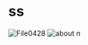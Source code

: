 # ss
![File0428](https://github.com/ShadullaMohd/ss/assets/132271013/8f5ac161-4092-4fe0-89e8-f1035a9417f4)
![about](https://github.com/ShadullaMohd/ss/assets/132271013/039f0fa3-5ce9-443e-9a8d-1b6bdcde440f)
n
